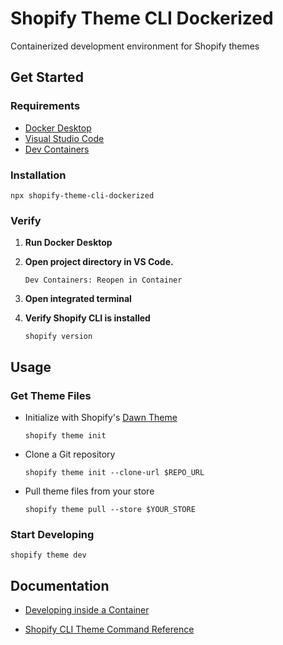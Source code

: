 # Shopify Theme CLI Dockerized

Containerized development environment for Shopify themes

## Get Started

### Requirements

- [Docker Desktop](https://www.docker.com/products/docker-desktop/)
- [Visual Studio Code](https://code.visualstudio.com/)
- [Dev Containers](https://marketplace.visualstudio.com/items?itemName=ms-vscode-remote.remote-containers)

### Installation

```console
npx shopify-theme-cli-dockerized
```

### Verify

1. **Run Docker Desktop**

2. **Open project directory in VS Code.**

   ```console
   Dev Containers: Reopen in Container
   ```

3. **Open integrated terminal**

4. **Verify Shopify CLI is installed**

   ```console
   shopify version
   ```

## Usage

### Get Theme Files

- Initialize with Shopify's [Dawn Theme](https://github.com/Shopify/dawn)

  ```console
  shopify theme init
  ```

- Clone a Git repository

  ```console
  shopify theme init --clone-url $REPO_URL
  ```

- Pull theme files from your store

  ```console
  shopify theme pull --store $YOUR_STORE
  ```

### Start Developing

```console
shopify theme dev
```

## Documentation

- [Developing inside a Container](https://code.visualstudio.com/docs/devcontainers/containers#_quick-start-open-an-existing-folder-in-a-container)

- [Shopify CLI Theme Command Reference](https://shopify.dev/docs/themes/tools/cli/commands)
